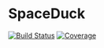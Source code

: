 # SpaceDuck

[![Build Status](https://github.com/jclsn/SpaceDuck.jl/actions/workflows/CI.yml/badge.svg?branch=main)](https://github.com/jclsn/SpaceDuck.jl/actions/workflows/CI.yml?query=branch%3Amain)
[![Coverage](https://codecov.io/gh/jclsn/SpaceDuck.jl/branch/main/graph/badge.svg)](https://codecov.io/gh/jclsn/SpaceDuck.jl)

